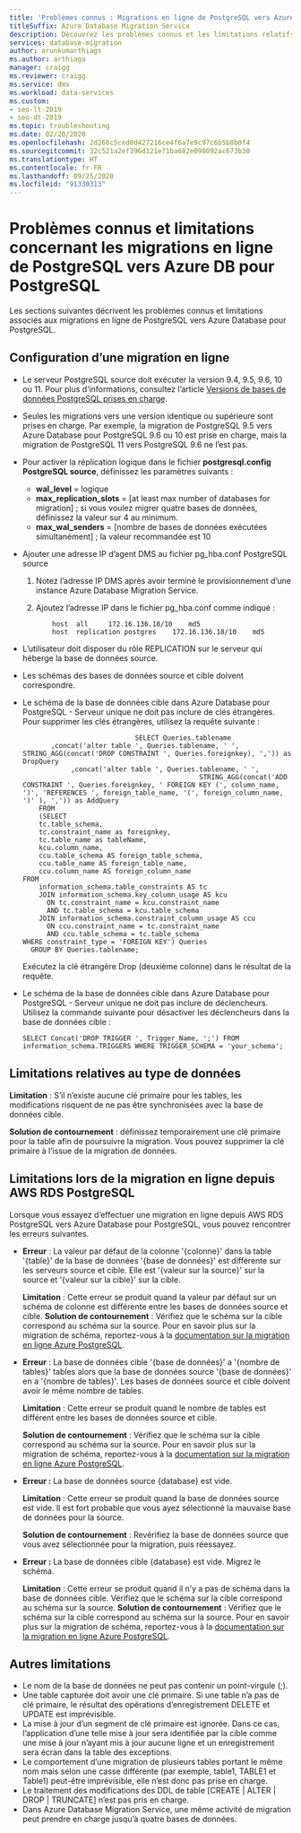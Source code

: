 ```yaml
---
title: 'Problèmes connus : Migrations en ligne de PostgreSQL vers Azure Database pour PostgreSQL'
titleSuffix: Azure Database Migration Service
description: Découvrez les problèmes connus et les limitations relatifs aux migrations en ligne de PostgreSQL vers Azure Database pour PostgreSQL à l’aide d’Azure Database Migration Service.
services: database-migration
author: arunkumarthiags
ms.author: arthiaga
manager: craigg
ms.reviewer: craigg
ms.service: dms
ms.workload: data-services
ms.custom:
- seo-lt-2019
- seo-dt-2019
ms.topic: troubleshooting
ms.date: 02/20/2020
ms.openlocfilehash: 2d268c5ced0d427216ce4f6a7e9c97c6b5b8b0f4
ms.sourcegitcommit: 32c521a2ef396d121e71ba682e098092ac673b30
ms.translationtype: HT
ms.contentlocale: fr-FR
ms.lasthandoff: 09/25/2020
ms.locfileid: "91330313"
---
```

# <a name="known-issuesmigration-limitations-with-online-migrations-from-postgresql-to-azure-db-for-postgresql"></a>Problèmes connus et limitations concernant les migrations en ligne de PostgreSQL vers Azure DB pour PostgreSQL

Les sections suivantes décrivent les problèmes connus et limitations associés aux migrations en ligne de PostgreSQL vers Azure Database pour PostgreSQL.

## <a name="online-migration-configuration"></a>Configuration d’une migration en ligne

- Le serveur PostgreSQL source doit exécuter la version 9.4, 9.5, 9.6, 10 ou 11. Pour plus d’informations, consultez l’article [Versions de bases de données PostgreSQL prises en charge](../postgresql/concepts-supported-versions.md).
- Seules les migrations vers une version identique ou supérieure sont prises en charge. Par exemple, la migration de PostgreSQL 9.5 vers Azure Database pour PostgreSQL 9.6 ou 10 est prise en charge, mais la migration de PostgreSQL 11 vers PostgreSQL 9.6 ne l’est pas.
- Pour activer la réplication logique dans le fichier **postgresql.config PostgreSQL source**, définissez les paramètres suivants :
  - **wal_level** = logique
  - **max_replication_slots** = [at least max number of databases for migration] ; si vous voulez migrer quatre bases de données, définissez la valeur sur 4 au minimum.
  - **max_wal_senders** = [nombre de bases de données exécutées simultanément] ; la valeur recommandée est 10
- Ajouter une adresse IP d’agent DMS au fichier pg_hba.conf PostgreSQL source
  1. Notez l’adresse IP DMS après avoir terminé le provisionnement d’une instance Azure Database Migration Service.
  2. Ajoutez l’adresse IP dans le fichier pg_hba.conf comme indiqué :

      ```
          host  all     172.16.136.18/10    md5
          host  replication postgres    172.16.136.18/10    md5
      ```

- L’utilisateur doit disposer du rôle REPLICATION sur le serveur qui héberge la base de données source.
- Les schémas des bases de données source et cible doivent correspondre.
- Le schéma de la base de données cible dans Azure Database pour PostgreSQL - Serveur unique ne doit pas inclure de clés étrangères. Pour supprimer les clés étrangères, utilisez la requête suivante :

    ```
                                SELECT Queries.tablename
           ,concat('alter table ', Queries.tablename, ' ', STRING_AGG(concat('DROP CONSTRAINT ', Queries.foreignkey), ',')) as DropQuery
                ,concat('alter table ', Queries.tablename, ' ', 
                                                STRING_AGG(concat('ADD CONSTRAINT ', Queries.foreignkey, ' FOREIGN KEY (', column_name, ')', 'REFERENCES ', foreign_table_name, '(', foreign_column_name, ')' ), ',')) as AddQuery
        FROM
        (SELECT
        tc.table_schema, 
        tc.constraint_name as foreignkey, 
        tc.table_name as tableName, 
        kcu.column_name, 
        ccu.table_schema AS foreign_table_schema,
        ccu.table_name AS foreign_table_name,
        ccu.column_name AS foreign_column_name 
    FROM 
        information_schema.table_constraints AS tc 
        JOIN information_schema.key_column_usage AS kcu
          ON tc.constraint_name = kcu.constraint_name
          AND tc.table_schema = kcu.table_schema
        JOIN information_schema.constraint_column_usage AS ccu
          ON ccu.constraint_name = tc.constraint_name
          AND ccu.table_schema = tc.table_schema
    WHERE constraint_type = 'FOREIGN KEY') Queries
      GROUP BY Queries.tablename;
    
    ```

    Exécutez la clé étrangère Drop (deuxième colonne) dans le résultat de la requête.

- Le schéma de la base de données cible dans Azure Database pour PostgreSQL - Serveur unique ne doit pas inclure de déclencheurs. Utilisez la commande suivante pour désactiver les déclencheurs dans la base de données cible :

     ```
    SELECT Concat('DROP TRIGGER ', Trigger_Name, ';') FROM  information_schema.TRIGGERS WHERE TRIGGER_SCHEMA = 'your_schema';
     ```

## <a name="datatype-limitations"></a>Limitations relatives au type de données

  **Limitation** : S’il n’existe aucune clé primaire pour les tables, les modifications risquent de ne pas être synchronisées avec la base de données cible.

  **Solution de contournement** : définissez temporairement une clé primaire pour la table afin de poursuivre la migration. Vous pouvez supprimer la clé primaire à l’issue de la migration de données.

## <a name="limitations-when-migrating-online-from-aws-rds-postgresql"></a>Limitations lors de la migration en ligne depuis AWS RDS PostgreSQL

Lorsque vous essayez d’effectuer une migration en ligne depuis AWS RDS PostgreSQL vers Azure Database pour PostgreSQL, vous pouvez rencontrer les erreurs suivantes.

- **Erreur** : La valeur par défaut de la colonne '{colonne}' dans la table '{table}' de la base de données '{base de données}' est différente sur les serveurs source et cible. Elle est '{valeur sur la source}' sur la source et '{valeur sur la cible}' sur la cible.

  **Limitation** : Cette erreur se produit quand la valeur par défaut sur un schéma de colonne est différente entre les bases de données source et cible.
  **Solution de contournement** : Vérifiez que le schéma sur la cible correspond au schéma sur la source. Pour en savoir plus sur la migration de schéma, reportez-vous à la [documentation sur la migration en ligne Azure PostgreSQL](https://docs.microsoft.com/azure/dms/tutorial-postgresql-azure-postgresql-online#migrate-the-sample-schema).

- **Erreur** : La base de données cible '{base de données}' a '{nombre de tables}' tables alors que la base de données source '{base de données}' en a '{nombre de tables}'. Les bases de données source et cible doivent avoir le même nombre de tables.

  **Limitation** : Cette erreur se produit quand le nombre de tables est différent entre les bases de données source et cible.

  **Solution de contournement** : Vérifiez que le schéma sur la cible correspond au schéma sur la source. Pour en savoir plus sur la migration de schéma, reportez-vous à la [documentation sur la migration en ligne Azure PostgreSQL](https://docs.microsoft.com/azure/dms/tutorial-postgresql-azure-postgresql-online#migrate-the-sample-schema).

- **Erreur :** La base de données source {database} est vide.

  **Limitation** : Cette erreur se produit quand la base de données source est vide. Il est fort probable que vous ayez sélectionné la mauvaise base de données pour la source.

  **Solution de contournement** : Revérifiez la base de données source que vous avez sélectionnée pour la migration, puis réessayez.

- **Erreur :** La base de données cible {database} est vide. Migrez le schéma.

  **Limitation** : Cette erreur se produit quand il n’y a pas de schéma dans la base de données cible. Vérifiez que le schéma sur la cible correspond au schéma sur la source.
  **Solution de contournement** : Vérifiez que le schéma sur la cible correspond au schéma sur la source. Pour en savoir plus sur la migration de schéma, reportez-vous à la [documentation sur la migration en ligne Azure PostgreSQL](https://docs.microsoft.com/azure/dms/tutorial-postgresql-azure-postgresql-online#migrate-the-sample-schema).

## <a name="other-limitations"></a>Autres limitations

- Le nom de la base de données ne peut pas contenir un point-virgule (;).
- Une table capturée doit avoir une clé primaire. Si une table n’a pas de clé primaire, le résultat des opérations d’enregistrement DELETE et UPDATE est imprévisible.
- La mise à jour d’un segment de clé primaire est ignorée. Dans ce cas, l’application d’une telle mise à jour sera identifiée par la cible comme une mise à jour n’ayant mis à jour aucune ligne et un enregistrement sera écran dans la table des exceptions.
- Le comportement d’une migration de plusieurs tables portant le même nom mais selon une casse différente (par exemple, table1, TABLE1 et Table1) peut-être imprévisible, elle n’est donc pas prise en charge.
- Le traitement des modifications des DDL de table [CREATE | ALTER | DROP | TRUNCATE] n’est pas pris en charge.
- Dans Azure Database Migration Service, une même activité de migration peut prendre en charge jusqu’à quatre bases de données.
